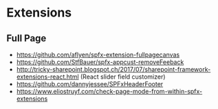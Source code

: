 # Extensions

## Full Page

- https://github.com/aflyen/spfx-extension-fullpagecanvas
- https://github.com/StfBauer/spfx-appcust-removeFeeback
- http://tricky-sharepoint.blogspot.ch/2017/07/sharepoint-framework-extensions-react.html (React slider field customizer)
- https://github.com/dannyjessee/SPFxHeaderFooter
- https://www.eliostruyf.com/check-page-mode-from-within-spfx-extensions
